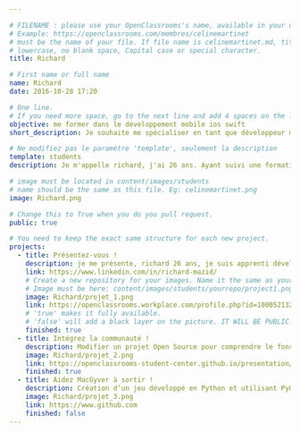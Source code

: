 ```yaml
---

# FILENAME : please use your OpenClassrooms's name, available in your url.
# Example: https://openclassrooms.com/membres/celinemartinet
# must be the name of your file. If file name is celinemartinet.md, title is celinemartinet.
# lowercase, no blank space, Capital case or special character.
title: Richard

# First name or full name
name: Richard
date: 2016-10-28 17:20

# One line.
# If you need more space, go to the next line and add 4 spaces on the left, as in 'description'.
objective: me former dans le développement mobile ios swift
short_description: Je souhaite me spécialiser en tant que développeur mobile ios swift

# Ne modifiez pas le paramètre 'template', seulement la description
template: students
description: Je m'appelle richard, j'ai 26 ans. Ayant suivi une formation Prép'fullstack cela ma permis de découvrir le monde de la programmation. 

# image must be located in content/images/students
# name should be the same as this file. Eg: celinemartinet.png
image: Richard.png

# Change this to True when you do you pull request.
public: true

# You need to keep the exact same structure for each new project.
projects:
  - title: Présentez-vous !
    description: je me présente, richard 26 ans, je suis apprenti développeur ios.
    link: https://www.linkedin.com/in/richard-mazid/
    # Create a new repository for your images. Name it the same as your nickname and profile picture.
    # Image must be here: content/images/students/yourrepo/project1.png
    image: Richard/projet_1.png
    link: https://openclassrooms.workplace.com/profile.php?id=100052132534396
    # 'true' makes it fully available.
    # 'false' will add a black layer on the picture. IT WILL BE PUBLIC!
    finished: true
  - title: Intégrez la communauté !
    description: Modifier un projet Open Source pour comprendre le fonctionnement de Git, de Github et des pull requests. 
    image: Richard/projet_2.png
    link: https://openclassrooms-student-center.github.io/presentation/students/ratus.html
    finished: true
  - title: Aidez MacGyver à sortir !
    description: Création d’un jeu développé en Python et utilisant PyGame.
    image: Richard/projet_3.png
    link: https://www.github.com
    finished: false
---
```

